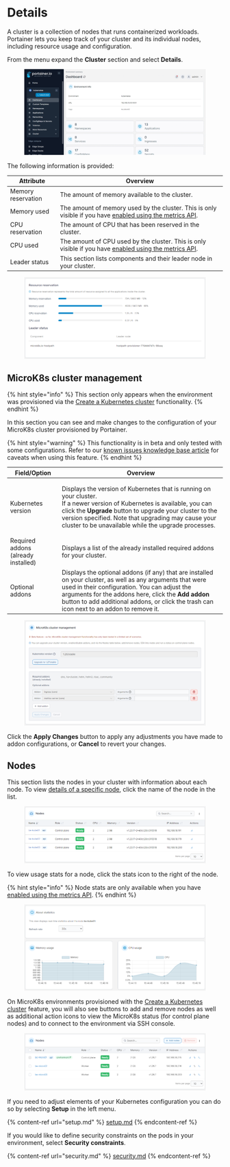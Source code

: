 # Details

A cluster is a collection of nodes that runs containerized workloads. Portainer lets you keep track of your cluster and its individual nodes, including resource usage and configuration.

From the menu expand the **Cluster** section and select **Details**.&#x20;

<figure><img src="../../../.gitbook/assets/2.20-kubernetes-cluster-details.gif" alt=""><figcaption></figcaption></figure>

The following information is provided:

| Attribute          | Overview                                                                                                                                                    |
| ------------------ | ----------------------------------------------------------------------------------------------------------------------------------------------------------- |
| Memory reservation | The amount of memory available to the cluster.                                                                                                              |
| Memory used        | The amount of memory used by the cluster. This is only visible if you have [enabled using the metrics API](setup.md#enable-features-using-the-metrics-api). |
| CPU reservation    | The amount of CPU that has been reserved in the cluster.                                                                                                    |
| CPU used           | The amount of CPU used by the cluster. This is only visible if you have [enabled using the metrics API](setup.md#enable-features-using-the-metrics-api).    |
| Leader status      | This section lists components and their leader node in your cluster.                                                                                        |

<figure><img src="../../../.gitbook/assets/2.17-k8s-cluster-detail.png" alt=""><figcaption></figcaption></figure>

## MicroK8s cluster management

{% hint style="info" %}
This section only appears when the environment was provisioned via the [Create a Kubernetes cluster](../../../admin/environments/add/kube-create/microk8s/) functionality.
{% endhint %}

In this section you can see and make changes to the configuration of your MicroK8s cluster provisioned by Portainer.

{% hint style="warning" %}
This functionality is in beta and only tested with some configurations. Refer to our [known issues knowledge base article](https://portal.portainer.io/knowledge/microk8s-known-issues) for caveats when using this feature.
{% endhint %}

| Field/Option                        | Overview                                                                                                                                                                                                                                                                                                                    |
| ----------------------------------- | --------------------------------------------------------------------------------------------------------------------------------------------------------------------------------------------------------------------------------------------------------------------------------------------------------------------------- |
| Kubernetes version                  | <p>Displays the version of Kubernetes that is running on your cluster.<br>If a newer version of Kubernetes is available, you can click the <strong>Upgrade</strong> button to upgrade your cluster to the version specified. Note that upgrading may cause your cluster to be unavailable while the upgrade processes. </p> |
| Required addons (already installed) | Displays a list of the already installed required addons for your cluster.                                                                                                                                                                                                                                                  |
| Optional addons                     | Displays the optional addons (if any) that are installed on your cluster, as well as any arguments that were used in their configuration. You can adjust the arguments for the addons here, click the **Add addon** button to add additional addons, or click the trash can icon next to an addon to remove it.             |

<figure><img src="../../../.gitbook/assets/2.19-kubernetes-cluster-microk8s.png" alt=""><figcaption></figcaption></figure>

Click the **Apply Changes** button to apply any adjustments you have made to addon configurations, or **Cancel** to revert your changes.

## Nodes

This section lists the nodes in your cluster with information about each node. To view [details of a specific node](node.md), click the name of the node in the list.&#x20;

<figure><img src="../../../.gitbook/assets/2.19-kubernetes-cluster-nodes.png" alt=""><figcaption></figcaption></figure>

To view usage stats for a node, click the stats icon to the right of the node.

{% hint style="info" %}
Node stats are only available when you have [enabled using the metrics API](setup.md#enable-features-using-the-metrics-api).
{% endhint %}

<figure><img src="../../../.gitbook/assets/2.17-k8s-cluster-nodestats.png" alt=""><figcaption></figcaption></figure>

On MicroK8s environments provisioned with the [Create a Kubernetes cluster](../../../admin/environments/add/kube-create/microk8s/) feature, you will also see buttons to add and remove nodes as well as additional action icons to view the MicroK8s status (for control plane nodes) and to connect to the environment via SSH console.

<figure><img src="../../../.gitbook/assets/2.19-kubernetes-cluster-microk8s-nodes.png" alt=""><figcaption></figcaption></figure>

If you need to adjust elements of your Kubernetes configuration you can do so by selecting **Setup** in the left menu.

{% content-ref url="setup.md" %}
[setup.md](setup.md)
{% endcontent-ref %}

If you would like to define security constraints on the pods in your environment, select **Security constraints**.

{% content-ref url="security.md" %}
[security.md](security.md)
{% endcontent-ref %}

